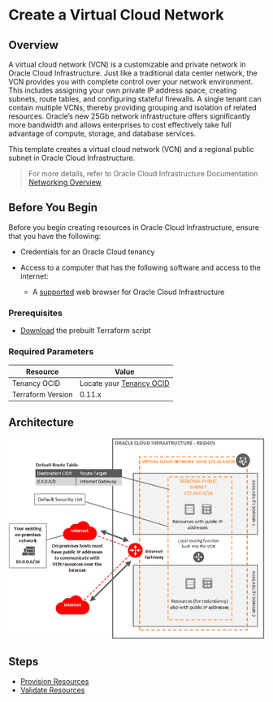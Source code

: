 # Create a Virtual Cloud Network

## Overview

A virtual cloud network (VCN) is a customizable and private network in Oracle Cloud Infrastructure. Just like a traditional data center network, the VCN provides you with complete control over your network environment. This includes assigning your own private IP address space, creating subnets, route tables, and configuring stateful firewalls. A single tenant can contain multiple VCNs, thereby providing grouping and isolation of related resources. Oracle’s new 25Gb network infrastructure offers significantly more bandwidth and allows enterprises to cost effectively take full advantage of compute, storage, and database services.

This template creates a virtual cloud network (VCN) and a regional public subnet in Oracle Cloud Infrastructure.

> For more details, refer to Oracle Cloud Infrastructure Documentation [Networking Overview](https://docs.cloud.oracle.com/en-us/iaas/Content/Network/Concepts/overview.htm)

## Before You Begin

Before you begin creating resources in Oracle Cloud Infrastructure, ensure that you have the following:

* Credentials for an Oracle Cloud tenancy

* Access to a computer that has the following software and access to the internet:

    * A [supported](https://docs.oracle.com/en/cloud/get-started/subscriptions-cloud/csgsg/web-browser-requirements.html) web browser for Oracle Cloud Infrastructure

### Prerequisites

* [Download](../scripts/terraform/resmgr/vcn.zip) the prebuilt Terraform script

### Required Parameters

| Resource       | Value |
|----------------|-------|
|Tenancy OCID    |Locate your [Tenancy OCID](https://docs.cloud.oracle.com/en-us/iaas/Content/General/Concepts/identifiers.htm)|
|Terraform Version | 0.11.x|

## Architecture

![](./images/oci-vcn.png)

## Steps

- [Provision Resources](?lab=provision-resources)
- [Validate Resources](?lab=validate-resources)
